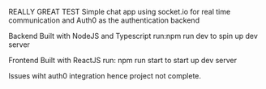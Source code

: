 REALLY GREAT TEST
Simple chat app using socket.io for real time communication and Auth0 as the authentication backend

Backend 
Built with NodeJS and Typescript
run:npm run dev to spin up dev server

Frontend 
Built with ReactJS
run: npm run start to start up dev server

Issues wiht auth0 integration hence project not complete.
